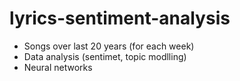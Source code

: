 # lyrics-sentiment-analysis
* Songs over last 20 years (for each week)
* Data analysis (sentimet, topic modlling)
* Neural networks
